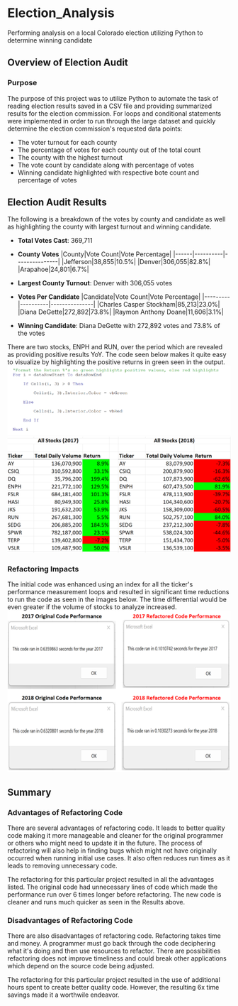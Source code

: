 # Election_Analysis
Performing analysis on a local Colorado election utilizing Python to determine winning candidate

## Overview of Election Audit
### Purpose
The purpose of this project was to utilize Python to automate the task of reading election results saved in a CSV file and providing summarized results for the election commission.  For loops and conditional statements were implemented in order to run through the large dataset and quickly determine the election commission's requested data points:

* The voter turnout for each county 
* The percentage of votes for each county out of the total count
* The county with the highest turnout
* The vote count by candidate along with percentage of votes
* Winning candidate highlighted with respective bote count and percentage of votes

## Election Audit Results
The following is a breakdown of the votes by county and candidate as well as highlighting the county with largest turnout and winning candidate.

* **Total Votes Cast**: 369,711

* **County Votes**
	|County|Vote Count|Vote Percentage|
	|------|----------|---------------|
	|Jefferson|38,855|10.5%|
	|Denver|306,055|82.8%|
	|Arapahoe|24,801|6.7%|

* **Largest County Turnout**: Denver with 306,055 votes

* **Votes Per Candidate**
	|Candidate|Vote Count|Vote Percentage|
	|---------|----------|---------------|
	|Charles Casper Stockham|85,213|23.0%|
	|Diana DeGette|272,892|73.8%|
	|Raymon Anthony Doane|11,606|3.1%|

* **Winning Candidate**: Diana DeGette with 272,892 votes and 73.8% of the votes


There are two stocks, ENPH and RUN, over the period which are revealed as providing positive results YoY.  The code seen below makes it quite easy to visualize by highlighting the positive returns in green seen in the output.
![Formatting_Code.png](https://github.com/dschul01/stock-analysis/blob/main/Resources/Formatting_Code.png)
![Positive_Returns_YoY.png](https://github.com/dschul01/stock-analysis/blob/main/Resources/Positive_Returns_YoY.png)
### Refactoring Impacts
The initial code was enhanced using an index for all the ticker's performance measurement loops and resulted in significant time reductions to run the code as seen in the images below.  The time differential would be even greater if the volume of stocks to analyze increased.
![Refactored_Time_Impacts.png](https://github.com/dschul01/stock-analysis/blob/main/Refactored_Time_Impacts.png)
## Summary
### Advantages of Refactoring Code
There are several advantages of refactoring code.  It leads to better quality code making it more manageable and cleaner for the original programmer or others who might need to update it in the future.  The process of refactoring will also help in finding bugs which might not have originally occurred when running initial use cases.  It also often reduces run times as it leads to removing unnecessary code.  

The refactoring for this particular project resulted in all the advantages listed.  The original code had unnecessary lines of code which made the performance run over 6 times longer before refactoring.  The new code is cleaner and runs much quicker as seen in the Results above.
  
### Disadvantages of Refactoring Code
There are also disadvantages of refactoring code.  Refactoring takes time and money. A programmer must go back through the code deciphering what it's doing and then use resources to refactor.  There are possibilities refactoring does not improve timeliness and could break other applications which depend on the source code being adjusted.

The refactoring for this particular project resulted in the use of additional hours spent to create better quality code.  However, the resulting 6x time savings made it a worthwile endeavor.

